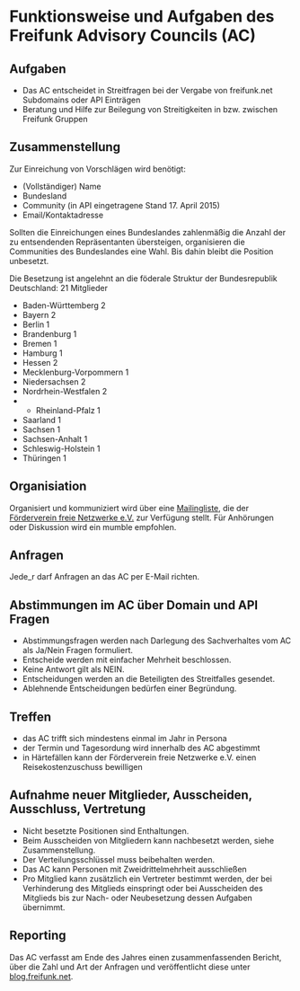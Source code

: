 # Funktionsweise und Aufgaben des Freifunk Advisory Councils (AC)

## Aufgaben
* Das AC entscheidet in Streitfragen bei der Vergabe von freifunk.net Subdomains oder API Einträgen
* Beratung und Hilfe zur Beilegung von Streitigkeiten in bzw. zwischen Freifunk Gruppen

## Zusammenstellung
Zur Einreichung von Vorschlägen wird benötigt:
* (Vollständiger) Name
* Bundesland
* Community (in API eingetragene Stand 17. April 2015)
* Email/Kontaktadresse

Sollten die Einreichungen eines Bundeslandes zahlenmäßig die Anzahl der zu entsendenden Repräsentanten übersteigen, organisieren die Communities des Bundeslandes eine Wahl. Bis dahin bleibt die Position
unbesetzt.

Die Besetzung ist angelehnt an die föderale Struktur der Bundesrepublik Deutschland: 21 Mitglieder

* Baden-Württemberg 2
* Bayern 2
* Berlin 1
* Brandenburg 1
* Bremen 1
* Hamburg 1
* Hessen 2
* Mecklenburg-Vorpommern 1
* Niedersachsen 2
* Nordrhein-Westfalen 2
* * Rheinland-Pfalz 1
* Saarland 1
* Sachsen 1
* Sachsen-Anhalt 1
* Schleswig-Holstein 1
* Thüringen 1

## Organisiation
Organisiert und kommuniziert wird über eine [Mailingliste](http://lists.freifunk.net/mailman/listinfo/council-freifunk.net), die der [Förderverein freie Netzwerke e.V.](http://foerderverein.freie-netzwerke.de/) zur Verfügung stellt. Für Anhörungen oder Diskussion wird ein mumble empfohlen.

## Anfragen
Jede_r darf Anfragen an das AC per E-Mail richten.

## Abstimmungen im AC über Domain und API Fragen
* Abstimmungsfragen werden nach Darlegung des Sachverhaltes vom AC als Ja/Nein Fragen formuliert.
* Entscheide werden mit einfacher Mehrheit beschlossen.
* Keine Antwort gilt als NEIN.
* Entscheidungen werden an die Beteiligten des Streitfalles gesendet.
* Ablehnende Entscheidungen bedürfen einer Begründung.

## Treffen
* das AC trifft sich mindestens einmal im Jahr in Persona
* der Termin und Tagesordung wird innerhalb des AC abgestimmt
* in Härtefällen kann der Förderverein freie Netzwerke e.V. einen Reisekostenzuschuss bewilligen

## Aufnahme neuer Mitglieder, Ausscheiden, Ausschluss, Vertretung
* Nicht besetzte Positionen sind Enthaltungen.
* Beim Ausscheiden von Mitgliedern kann nachbesetzt werden, siehe Zusammenstellung.
* Der Verteilungsschlüssel muss beibehalten werden.
* Das AC kann Personen mit Zweidrittelmehrheit ausschließen
* Pro Mitglied kann zusätzlich ein Vertreter bestimmt werden, der bei Verhinderung des Mitglieds einspringt oder bei Ausscheiden des Mitglieds bis zur Nach- oder Neubesetzung dessen Aufgaben übernimmt.

## Reporting
Das AC verfasst am Ende des Jahres einen zusammenfassenden Bericht, über die Zahl und Art der Anfragen und veröffentlicht diese unter [blog.freifunk.net](http://blog.freifunk.net/).